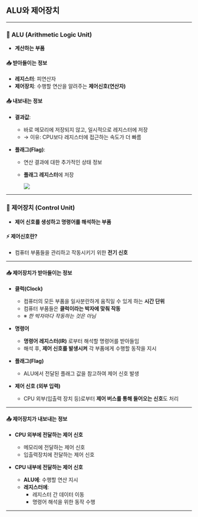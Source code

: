 ## ALU와 제어장치

---

### 🔢 ALU (Arithmetic Logic Unit)

- **계산하는 부품**

#### 📥 받아들이는 정보

- **레지스터**: 피연산자
- **제어장치**: 수행할 연산을 알려주는 **제어신호(연산자)**

#### 📤 내보내는 정보

- **결과값**:  
  
  - 바로 메모리에 저장되지 않고, 일시적으로 레지스터에 저장  
  - → 이유: CPU보다 레지스터에 접근하는 속도가 더 빠름

- **플래그(Flag)**:
  
  - 연산 결과에 대한 추가적인 상태 정보
  - **플래그 레지스터**에 저장
    
    ![](C:\Users\SSAFY\Downloads\F6A2C5A8-029E-4B13-87C9-DB8B1AF6E4A7.jpg)

---

### 🧠 제어장치 (Control Unit)

- **제어 신호를 생성하고 명령어를 해석하는 부품**

#### ⚡ 제어신호란?

- 컴퓨터 부품들을 관리하고 작동시키기 위한 **전기 신호**

---

#### 📥 제어장치가 받아들이는 정보

- **클럭(Clock)**  
  
  - 컴퓨터의 모든 부품을 일사분란하게 움직일 수 있게 하는 **시간 단위**  
  - 컴퓨터 부품들은 **클럭이라는 박자에 맞춰 작동**  
  - ※ *한 박자마다 작동하는 것은 아님*

- **명령어**  
  
  - **명령어 레지스터(IR)** 로부터 해석할 명령어를 받아들임  
  - 해석 후, **제어 신호를 발생시켜** 각 부품에게 수행할 동작을 지시

- **플래그(Flag)**  
  
  - ALU에서 전달된 플래그 값을 참고하여 제어 신호 발생

- **제어 신호 (외부 입력)**  
  
  - CPU 외부(입출력 장치 등)로부터 **제어 버스를 통해 들어오는 신호**도 처리

---

#### 📤 제어장치가 내보내는 정보

- **CPU 외부에 전달하는 제어 신호**
  
  - 메모리에 전달하는 제어 신호
  - 입출력장치에 전달하는 제어 신호

- **CPU 내부에 전달하는 제어 신호**
  
  - **ALU에**: 수행할 연산 지시
  - **레지스터에**:  
    - 레지스터 간 데이터 이동  
    - 명령어 해석을 위한 동작 수행

---
